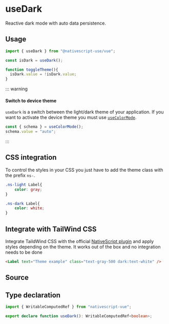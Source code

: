 <script setup>
import Source from '../../.vitepress/theme/components/Source.vue'
</script>

# useDark

Reactive dark mode with auto data persistence.

## Usage
```js
import { useDark } from "@nativescript-use/vue";

const isDark = useDark();

function toggleTheme(){
  isDark.value = !isDark.value;
}
```

::: warning
#### Switch to device theme

`useDark` is a switch between the light/dark theme of your application. If you want to activate the device theme you must use [`useColorMode`](/src/useColorMode/).

```ts
const { schema } = useColorMode();
schema.value = "auto";
```
:::

## CSS integration
To control the styles in your CSS you just have to add the theme class with the prefix `ns-`.

```css
.ns-light Label{
    color: gray;
} 

.ns-dark Label{
    color: white;
}
```

## Integrate with TailWind CSS

Integrate TaildWind CSS with the official [NativeScript plugin](https://github.com/NativeScript/tailwind) and apply styles depending on the theme. It works out of the box and no integration needs to be done

```html
<Label text="Theme example" class="text-gray-500 dark:text-white" />
```

## Source
<Source source="useDark" demo="ColorModeView.vue"/>

## Type declaration

```ts
import { WritableComputedRef } from "nativescript-vue";

export declare function useDark(): WritableComputedRef<boolean>;

```